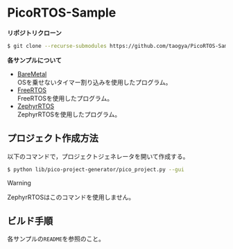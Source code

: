# PicoRTOS-Sample
**リポジトリクローン**<br>
```sh
$ git clone --recurse-submodules https://github.com/taogya/PicoRTOS-Sample.git
```

**各サンプルについて**<br>
- [BareMetal](./BareMetal/)<br>
    OSを乗せないタイマー割り込みを使用したプログラム。<br>
- [FreeRTOS](./FreeRTOS/)<br>
    FreeRTOSを使用したプログラム。<br>
- [ZephyrRTOS](./ZephyrRTOS/)<br>
    ZephyrRTOSを使用したプログラム。<br>

## プロジェクト作成方法
以下のコマンドで，プロジェクトジェネレータを開いて作成する。<br>
```sh
$ python lib/pico-project-generator/pico_project.py --gui
```

> [!WARNING]
> ZephyrRTOSはこのコマンドを使用しません。

## ビルド手順
各サンプルの`README`を参照のこと。
